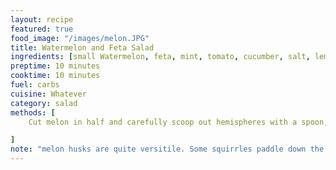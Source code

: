 ```yaml
---
layout: recipe
featured: true
food_image: "/images/melon.JPG" 
title: Watermelon and Feta Salad 
ingredients: [small Watermelon, feta, mint, tomato, cucumber, salt, lemon]
preptime: 10 minutes
cooktime: 10 minutes
fuel: carbs
cuisine: Whatever
category: salad
methods: [
    Cut melon in half and carefully scoop out hemispheres with a spoon, cut melon into cubes and place in bowl, 'chop cucumbers, tomatoes, mint and feta', combine ingredients and season with lemon and salt,

]
note: "melon husks are quite versitile. Some squirrles paddle down the mississippi using melon husks and the seeds as paddles."
---
```

